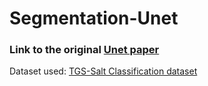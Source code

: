# Segmentation-Unet
### Link to the original [Unet paper](https://arxiv.org/pdf/1505.04597.pdf)

Dataset used: [TGS-Salt Classification dataset](https://www.kaggle.com/c/tgs-salt-identification-challenge/data)
